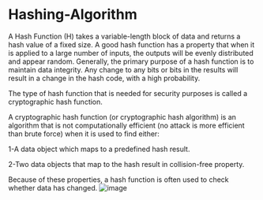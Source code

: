 # Hashing-Algorithm
A Hash Function (H) takes a variable-length block of data and returns a hash value of a fixed size. A good hash function has a property that when it is applied to a large number of inputs, the outputs will be evenly distributed and appear random. Generally, the primary purpose of a hash function is to maintain data integrity. Any change to any bits or bits in the results will result in a change in the hash code, with a high probability.

The type of hash function that is needed for security purposes is called a cryptographic hash function.

A cryptographic hash function (or cryptographic hash algorithm) is an algorithm that is not computationally efficient (no attack is more efficient than brute force) when it is used to find either:

1-A data object which maps to a predefined hash result.

2-Two data objects that map to the hash result in collision-free property.

Because of these properties, a hash function is often used to check whether data has changed.
![image](https://github.com/user-attachments/assets/23fe6f94-5ebe-4d85-92ff-e18da5fdef33)
